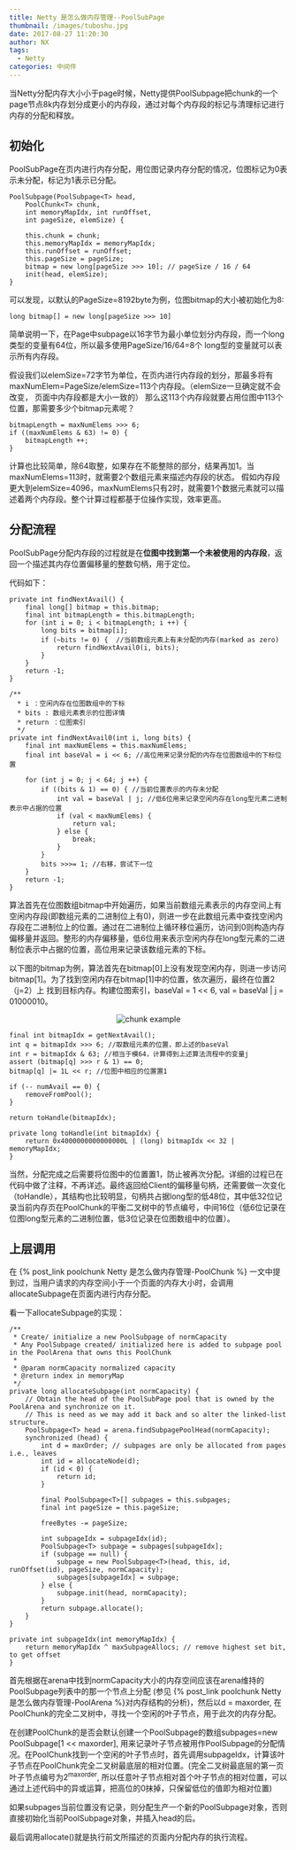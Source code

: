 ```yaml
---
title: Netty 是怎么做内存管理--PoolSubPage
thumbnail: /images/tuboshu.jpg
date: 2017-08-27 11:20:30
author: NX
tags:
  - Netty
categories: 中间件
---
```

当Netty分配内存大小小于page时候，Netty提供PoolSubpage把chunk的一个page节点8k内存划分成更小的内存段，通过对每个内存段的标记与清理标记进行内存的分配和释放。
## 初始化
PoolSubPage在页内进行内存分配，用位图记录内存分配的情况，位图标记为0表示未分配，标记为1表示已分配。
```
PoolSubpage(PoolSubpage<T> head,
    PoolChunk<T> chunk,
    int memoryMapIdx, int runOffset,
    int pageSize, elemSize) {

    this.chunk = chunk;
    this.memoryMapIdx = memoryMapIdx;
    this.runOffset = runOffset;
    this.pageSize = pageSize;
    bitmap = new long[pageSize >>> 10]; // pageSize / 16 / 64
    init(head, elemSize);
}
```
可以发现，以默认的PageSize=8192byte为例，位图bitmap的大小被初始化为8:
```
long bitmap[] = new long[pageSize >>> 10]
```
<!-- more -->

简单说明一下，在Page中subpage以16字节为最小单位划分内存段，而一个long类型的变量有64位，所以最多使用PageSize/16/64=8个
long型的变量就可以表示所有内存段。

假设我们以elemSize=72字节为单位，在页内进行内存段的划分，那最多将有maxNumElem=PageSize/elemSize=113个内存段。（elemSize一旦确定就不会改变， 页面中内存段都是大小一致的）
那么这113个内存段就要占用位图中113个位置，那需要多少个bitmap元素呢？

```
bitmapLength = maxNumElems >>> 6;
if ((maxNumElems & 63) != 0) {
    bitmapLength ++;
}
```

计算也比较简单，除64取整，如果存在不能整除的部分，结果再加1。当maxNumElems=113时，就需要2个数组元素来描述内存段的状态。
假如内存段更大到elemSize=4096，maxNumElems只有2时，就需要1个数据元素就可以描述着两个内存段。整个计算过程都基于位操作实现，效率更高。

## 分配流程
PoolSubPage分配内存段的过程就是在**位图中找到第一个未被使用的内存段**，返回一个描述其内存位置偏移量的整数句柄，用于定位。

代码如下：
```
private int findNextAvail() {
    final long[] bitmap = this.bitmap;
    final int bitmapLength = this.bitmapLength;
    for (int i = 0; i < bitmapLength; i ++) {
        long bits = bitmap[i];
        if (~bits != 0) {  //当前数组元素上有未分配的内存(marked as zero)
            return findNextAvail0(i, bits);
        }
    }
    return -1;
}
```
```
/**
  * i ：空闲内存在位图数组中的下标
  * bits : 数组元素表示的位图详情
  * return ：位图索引
  */
private int findNextAvail0(int i, long bits) {
    final int maxNumElems = this.maxNumElems;
    final int baseVal = i << 6; //高位用来记录分配的内存在位图数组中的下标位置

    for (int j = 0; j < 64; j ++) {
        if ((bits & 1) == 0) { //当前位置表示的内存未分配
            int val = baseVal | j; //低6位用来记录空闲内存在long型元素二进制表示中占据的位置
            if (val < maxNumElems) {
                return val;
            } else {
                break;
            }
        }
        bits >>>= 1; //右移，尝试下一位
    }
    return -1;
}
```

算法首先在位图数组bitmap中开始遍历，如果当前数组元素表示的内存空间上有空闲内存段(即数组元素的二进制位上有0)，则进一步在此数组元素中查找空闲内存段在二进制位上的位置。通过在二进制位上循环移位遍历，访问到0则构造内存偏移量并返回。整形的内存偏移量，低6位用来表示空闲内存在long型元素的二进制位表示中占据的位置，高位用来记录该数组元素的下标。

以下图的bitmap为例，算法首先在bitmap[0]上没有发现空闲内存，则进一步访问bitmap[1]。为了找到空闲内存在bitmap[1]中的位置，依次遍历，最终在位置2（j=2）上 找到目标内存。构建位图索引，baseVal = 1 << 6, val = baseVal | j = 01000010。

<div align = center>

![chunk example](subpage.jpg)  

</div>

```
final int bitmapIdx = getNextAvail();
int q = bitmapIdx >>> 6; //取数组元素的位置，即上述的baseVal
int r = bitmapIdx & 63; //相当于模64，计算得到上述算法流程中的变量j
assert (bitmap[q] >>> r & 1) == 0;
bitmap[q] |= 1L << r; //位图中相应的位置置1

if (-- numAvail == 0) {
    removeFromPool();
}

return toHandle(bitmapIdx);
```
```
private long toHandle(int bitmapIdx) {
    return 0x4000000000000000L | (long) bitmapIdx << 32 | memoryMapIdx;
}

```
当然，分配完成之后需要将位图中的位置置1，防止被再次分配。详细的过程已在代码中做了注释，不再详述。最终返回给Client的偏移量句柄，还需要做一次变化（toHandle），其结构也比较明显，句柄共占据long型的低48位，其中低32位记录当前内存页在PoolChunk的平衡二叉树中的节点编号，中间16位（低6位记录在位图long型元素的二进制位置，低3位记录在位图数组中的位置）。

## 上层调用
在 {% post_link poolchunk Netty 是怎么做内存管理-PoolChunk %} 一文中提到过，当用户请求的内存空间小于一个页面的内存大小时，会调用allocateSubpage在页面内进行内存分配。

看一下allocateSubpage的实现：
```
/**
 * Create/ initialize a new PoolSubpage of normCapacity
 * Any PoolSubpage created/ initialized here is added to subpage pool in the PoolArena that owns this PoolChunk
 *
 * @param normCapacity normalized capacity
 * @return index in memoryMap
 */
private long allocateSubpage(int normCapacity) {
    // Obtain the head of the PoolSubPage pool that is owned by the PoolArena and synchronize on it.
    // This is need as we may add it back and so alter the linked-list structure.
    PoolSubpage<T> head = arena.findSubpagePoolHead(normCapacity);
    synchronized (head) {
        int d = maxOrder; // subpages are only be allocated from pages i.e., leaves
        int id = allocateNode(d);
        if (id < 0) {
            return id;
        }

        final PoolSubpage<T>[] subpages = this.subpages;
        final int pageSize = this.pageSize;

        freeBytes -= pageSize;

        int subpageIdx = subpageIdx(id);
        PoolSubpage<T> subpage = subpages[subpageIdx];
        if (subpage == null) {
            subpage = new PoolSubpage<T>(head, this, id, runOffset(id), pageSize, normCapacity);
            subpages[subpageIdx] = subpage;
        } else {
            subpage.init(head, normCapacity);
        }
        return subpage.allocate();
    }
}

private int subpageIdx(int memoryMapIdx) {
    return memoryMapIdx ^ maxSubpageAllocs; // remove highest set bit, to get offset
}
```

首先根据在arena中找到normCapacity大小的内存空间应该在arena维持的PoolSubpage列表中的那一个节点上分配 (参见 {% post_link poolchunk Netty 是怎么做内存管理-PoolArena %}对内存结构的分析)，然后以d = maxorder, 在PoolChunk的完全二叉树中，寻找一个空闲的叶子节点，用于此次的内存分配。

在创建PoolChunk的是否会默认创建一个PoolSubpage的数组subpages=new PoolSubpage[1 << maxorder], 用来记录叶子节点被用作PoolSubpage的分配情况。在PoolChunk找到一个空闲的叶子节点时，首先调用subpageIdx，计算该叶子节点在PoolChunk完全二叉树最底层的相对位置。(完全二叉树最底层的第一页叶子节点编号为2<sup>maxorder</sup>, 所以任意叶子节点相对首个叶子节点的相对位置，可以通过上述代码中的异或运算，把高位的0抹掉，只保留低位的值即为相对位置)

如果subpages当前位置没有记录，则分配生产一个新的PoolSubpage对象，否则直接初始化当前PoolSubpage对象，并插入head的后。

最后调用allocate()就是执行前文所描述的页面内分配内存的执行流程。
